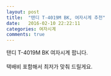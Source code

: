 ```yaml
---
layout: post
title:  "탠디 T-4019M BK, 여자시계 추천"
date:   2016-02-10 22:22:11
categories: 여자시계
comments: true
---
```


탠디 T-4019M BK 여자시계 팝니다. 
<br><br>
택배비 포함해서 최저가 맞춰 드릴게요.<br>
<br>
<img class="image" src="https://3.bp.blogspot.com/-imDlUBZK-ak/W-cwk-JSASI/AAAAAAAAArY/_RZbz7DbSPM2iLh9ViOnqVssTgGqxxDuwCLcBGAs/s1600/4583468356.jpg" alt=""/>
<br>
<br>
<img class="image" src="http://www.nbbang.co.kr/data/webedit/20180913163259_fgnqmiax.jpg" alt=""/>

